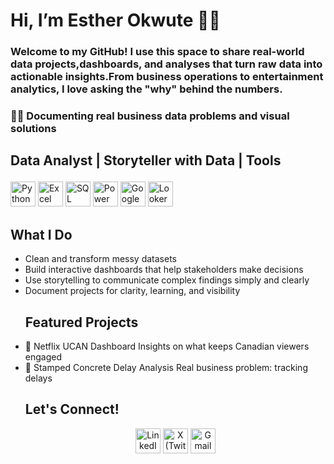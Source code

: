 # Hi, I’m Esther Okwute 👩‍💻
### Welcome to my GitHub! I use this space to share real-world data projects,dashboards, and analyses that turn raw data into actionable insights.From business operations to entertainment analytics, I love asking the "why" behind the numbers.
### ✍🏽 Documenting real business data problems and visual solutions
## Data Analyst | Storyteller with Data | Tools <p align="left">
  <img src="https://cdn.jsdelivr.net/gh/devicons/devicon/icons/python/python-original.svg" alt="Python" width="40" height="40"/> <img src="https://img.icons8.com/color/48/000000/microsoft-excel-2019--v1.png" alt="Excel" width="40" height="40"/> <img src="https://img.icons8.com/color/48/000000/sql.png" alt="SQL" width="40" height="40"/> <img src="https://img.icons8.com/color/48/power-bi.png" alt="Power BI" width="40" height="40"/> <img src="https://img.icons8.com/color/48/google-sheets.png" alt="Google Sheets" width="40" height="40"/> <img src="https://lookerstudio.google.com/favicon.ico" alt="Looker Studio" width="40" height="40"/>
</p>

 ## What I Do
- Clean and transform messy datasets  
- Build interactive dashboards that help stakeholders make decisions  
- Use storytelling to communicate complex findings simply and clearly  
- Document projects for clarity, learning, and visibility
  ## Featured Projects
- 🎥 Netflix UCAN Dashboard Insights on what keeps Canadian viewers engaged 
- 🧱 Stamped Concrete Delay Analysis Real business problem: tracking delays
  ## Let's Connect!
  <p align="center">
  <a href="https://www.linkedin.com/in/okwute-esther?" target="_blank">
    <img src="https://img.icons8.com/color/48/linkedin.png" alt="LinkedIn" width="40" height="40"/></a>    <a href="https://twitter.com/Onyxstellar07?t=12gX4vLfbrQIljUhYCgXtA&s=09)" target="_blank">
    <img src="https://img.shields.io/badge/X-000000?logo=x&logoColor=ffffff.png" alt="X (Twitter)" width="40" height="40"/></a>    <a href="mailto:estherokwute4@gmail.com" target="_blank">
    <img src="https://img.icons8.com/color/48/gmail-new.png" alt="Gmail" width="40" height="40"/>
  </a>  
  
